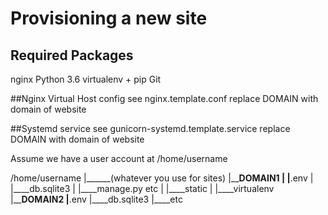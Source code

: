 Provisioning a new site
============================

## Required Packages

nginx
Python 3.6
virtualenv + pip
Git

##Nginx Virtual Host config
see nginx.template.conf
replace DOMAIN with domain of website

##Systemd service
see gunicorn-systemd.template.service
replace DOMAIN with domain of website

Assume we have a user account at /home/username

/home/username
|______(whatever you use for sites)
  |______DOMAIN1
  |   |____.env
  |   |____db.sqlite3
  |   |____manage.py etc
  |   |____static
  |   |____virtualenv
  |______DOMAIN2
      |____.env
      |____db.sqlite3
      |____etc
